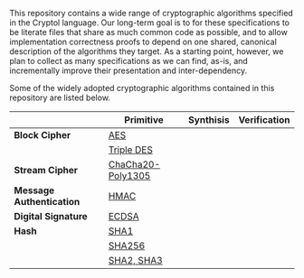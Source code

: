 This repository contains a wide range of cryptographic algorithms
specified in the Cryptol language. Our long-term goal is to for these
specifications to be literate files that share as much common code as
possible, and to allow implementation correctness proofs to depend on
one shared, canonical description of the algorithms they target. As a
starting point, however, we plan to collect as many specifications as
we can find, as-is, and incrementally improve their presentation and
inter-dependency.

Some of the widely adopted cryptographic algorithms contained in this
repository are listed below.

|                           | Primitive         | Synthisis   | Verification |
| ------------------------- | ----------------- | ----------- | ------------ |
| **Block Cipher**          | [AES](Primitive/Symmetric/Cipher/Block/AES.cry)| | |
|                           | [Triple DES](Primitive/Symmetric/Cipher/Block/TripleDES.cry)| | |
| **Stream Cipher**         | [ChaCha20-Poly1305](Primitive/Symmetric/Cipher/Authenticated/ChaChaPolyCryptolIETF.md)| | |
| **Message Authentication**| [HMAC](Primitive/Symmetric/MAC/HMAC.cry)| | |
| **Digital Signature**     | [ECDSA](Primitive/Asymmetric/Signature/ecdsa.cry)| | |
| **Hash**                  | [SHA1](Primitive/Keyless/Hash/SHA1.cry)| | |
|                           | [SHA256](Primitive/Keyless/Hash/SHA256.cry)| | |
|                           | [SHA2, SHA3](Primitive/Keyless/Hash/SHA.cry)| | |
